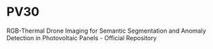 # PV30
RGB-Thermal Drone Imaging for Semantic Segmentation and Anomaly Detection in Photovoltaic Panels - Official Repository
